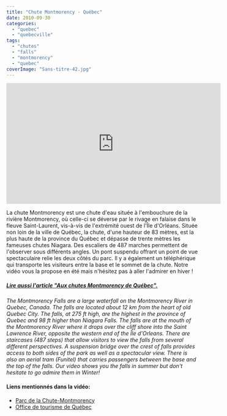 ```yaml
---
title: "Chute Montmorency - Québec"
date: 2010-09-30
categories: 
  - "quebec"
  - "quebecville"
tags: 
  - "chutes"
  - "falls"
  - "montmorency"
  - "quebec"
coverImage: "Sans-titre-42.jpg"
---
```


<iframe src="https://www.youtube.com/embed/21ngEvdrj1s" width="560" height="315" frameborder="0" allowfullscreen="allowfullscreen"></iframe>

La chute Montmorency est une chute d'eau située à l'embouchure de la rivière Montmorency, où celle-ci se déverse par le rivage en falaise dans le fleuve Saint-Laurent, vis-à-vis de l'extrémité ouest de l'Île d'Orléans. Située non loin de la ville de Québec, la chute, d'une hauteur de 83 mètres, est la plus haute de la province du Québec et dépasse de trente mètres les fameuses chutes Niagara. Des escaliers de 487 marches permettent de l'observer sous différents angles. Un pont suspendu offrant un point de vue spectaculaire relie les deux côtés du parc. Il y a également un téléphérique qui transporte les visiteurs entre la base et le sommet de la chute. Notre vidéo vous la propose en été mais n'hésitez pas à aller l'admirer en hiver !

##### [Lire aussi l'article "Aux chutes Montmorency de Québec".](https://noteauvoyageur.eu/quebec-partie-2-les-chutes-montmorency/)

_The Montmorency Falls are a large waterfall on the Montmorency River in Quebec, Canada. The falls are located about 12 km from the heart of old Quebec City. The falls, at 275 ft high, are the highest in the province of Quebec and 98 ft higher than Niagara Falls. The falls are at the mouth of the Montmorency River where it drops over the cliff shore into the Saint Lawrence River, opposite the western end of the Île d'Orleans. There are staircases (487 steps) that allow visitors to view the falls from several different perspectives. A suspension bridge over the crest of falls provides access to both sides of the park as well as a spectacular view. There is also an aerial tram (Funitel) that carries passengers between the base and the top of the falls. Our video shows you the falls in summer but don't hesitate to go admire them in Winter!_

#### Liens mentionnés dans la vidéo:

- [Parc de la Chute-Montmorency](http://www.sepaq.com/ct/pcm/)
- [Office de tourisme de Québec](http://www.quebecregion.com/fr/quoi_faire_activites/attraits/sites_touristiques/parc_de_la_chute-montmorency_30764?a=visp)
